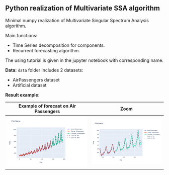 ## Python realization of Multivariate SSA algorithm

Minimal numpy realization of Multivariate Singular Spectrum Analysis algorithm.

Main functions:
- Time Series decomposition for components.
- Recurrent forecasting algorithm.

The using tutorial is given in the jupyter notebook with corresponding name.

**Data:** `data` folder includes 2 datasets:
- AirPassengers dataset
- Artificial dataset


**Result example:**

| Example of forecast on Air Passengers | Zoom |
|---|---|
| ![Result 1](readme_data/air_passenger_ssa.png) | ![Result 1 (zoom)](readme_data/air_passenger_ssa_zoom.png) |


